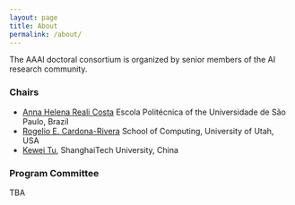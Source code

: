 ```yaml
---
layout: page
title: About
permalink: /about/
---
```


The AAAI doctoral consortium is organized by senior members of the AI research community.

### Chairs
- [Anna Helena Reali Costa](https://pcs.usp.br/anna/) Escola Politécnica of the Universidade de São Paulo, Brazil
- [Rogelio E. Cardona-Rivera](http://www.rogel.io/) School of Computing, University of Utah, USA
- [Kewei Tu](http://faculty.sist.shanghaitech.edu.cn/faculty/tukw/), ShanghaiTech University, China



### Program Committee
TBA
